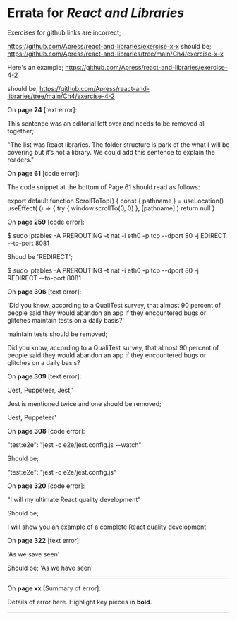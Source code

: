 # Errata for *React and Libraries*

Exercises for github links are incorrect;

https://github.com/Apress/react-and-libraries/exercise-x-x
should be;
https://github.com/Apress/react-and-libraries/tree/main/Ch4/exercise-x-x

Here's an example;
https://github.com/Apress/react-and-libraries/exercise-4-2

should be;
https://github.com/Apress/react-and-libraries/tree/main/Ch4/exercise-4-2

On **page 24** [text error]:

This sentence was an editorial left over and needs to be removed all together; 

"The list was React libraries. The folder structure is park of the what I will be covering but it’s not a library. We could add this sentence to explain the readers."

On **page 61** [code error]:
 
The code snippet at the bottom of Page 61 should read as follows:

export default function ScrollToTop() {
  const { pathname } = useLocation()
   useEffect(
    () => {
      try {
        window.scrollTo(0, 0)
    },
    [pathname]
  )
  return null
}

On **page 259** [code error]:

$ sudo iptables -A PREROUTING -t nat -i eth0 -p tcp --dport 80 -j
EDIRECT --to-port 8081 

Shoud be 'REDIRECT'; 

$ sudo iptables -A PREROUTING -t nat -i eth0 -p tcp --dport 80 -j
REDIRECT --to-port 8081 

On **page 306** [text error]:

'Did you know, according to a QualiTest survey, that almost 90 percent of people said
they would abandon an app if they encountered bugs or glitches maintain tests on a
daily basis?'

maintain tests should be removed;

Did you know, according to a QualiTest survey, that almost 90 percent of people said
they would abandon an app if they encountered bugs or glitches on a
daily basis?

On **page 309** [text error]:

'Jest, Puppeteer, Jest,'

Jest is mentioned twice and one should be removed;

'Jest, Puppeteer'

On **page 308** [code error]:

"test:e2e": "jest -c e2e/jest.config.js --watch"

Should be;

"test:e2e": "jest -c e2e/jest.config.js"

On **page 320** [code error]:

"I will my ultimate React quality development"

Should be;

I will show you an example of a complete React quality development

On **page 322** [text error]:

'As we save seen'

Should be;
'As we have seen'

***

On **page xx** [Summary of error]:
 
Details of error here. Highlight key pieces in **bold**.

***
